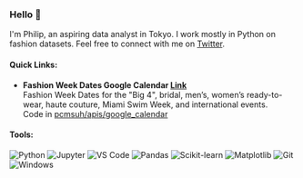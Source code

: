 ### Hello 👋

I'm Philip, an aspiring data analyst in Tokyo. I work mostly in Python on fashion datasets. Feel free to connect with me on [Twitter](https://twitter.com/pcmsuh).

#### Quick Links:

* **Fashion Week Dates Google Calendar [Link](https://calendar.google.com/calendar/u/0?cid=azk2djltcXNjYTZsYTY2ZzJxc2tzZTNucGtAZ3JvdXAuY2FsZW5kYXIuZ29vZ2xlLmNvbQ)**  
  Fashion Week Dates for the "Big 4", bridal, men’s, women’s ready-to-wear, haute couture, Miami Swim Week, and international events.  
  Code in [pcmsuh/apis/google_calendar](https://github.com/pcmsuh/apis/tree/main/google_calendar)

#### Tools:

![Python](https://img.shields.io/badge/-Python-FFFFFF?logo=python&logoColor=3776AB)
![Jupyter](https://img.shields.io/badge/-Jupyter-FFFFFF?logo=jupyter&logoColor=F37626)
![VS Code](https://img.shields.io/badge/-VSCode-FFFFFF?logo=visualstudiocode&logoColor=007ACC)
![Pandas](https://img.shields.io/badge/-Pandas-FFFFFF?logo=pandas&logoColor=150458)
![Scikit-learn](https://img.shields.io/badge/-Scikitlearn-FFFFFF?logo=scikitlearn&logoColor=F7931E)
![Matplotlib](https://img.shields.io/badge/-Matplotlib-FFFFFF)
![Git](https://img.shields.io/badge/-Git-FFFFFF?logo=git&logoColor=#F05032)
![Windows](https://img.shields.io/badge/-Windows-FFFFFF?logo=windows11&logoColor=0078D4)
